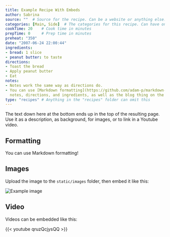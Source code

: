 ```yaml
---
title: Example Recipe With Embeds
author: Sabrina
source: ""  # Source for the recipe. Can be a website or anything else.
categories: [Main, Side]  # The categories for this recipe. Can have one, or more than one.
cookTime: 20    # Cook time in minutes
prepTime: 0     # Prep time in minutes
preheat: "350"
date: "2007-06-24 22:00:44"
ingredients:
- bread: 1 slice
- peanut butter: to taste
directions:
- Toast the bread
- Apply peanut butter
- Eat
notes:
- Notes work the same way as directions do.
- You can use [Markdown formatting](https://github.com/adam-p/markdown-here/wiki/Markdown-Cheatsheet) in
  notes, directions, and ingredients, as well as the blog thing on the top of the page.
type: "recipes" # Anything in the "recipes" folder can omit this
---
```


The text down here at the bottom ends up in the top of the resulting page. Use it as a description, as background, for images, or to link in a Youtube video.

## Formatting

You can use Markdown formatting!

## Images

Upload the image to the `static/images` folder, then embed it like this:

![Example image](/images/example.jpg)

## Video

Videos can be embedded like this:

{{< youtube qruzQcjysQQ >}}
